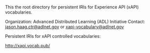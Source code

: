 This the root directory for persistent IRIs for Experience API (xAPI) vocabularies.

Organization: Advanced Distributed Learning (ADL) Initiative
Contact: jason.haag.ctr@adlnet.gov or xapi-vocabulary@adlnet.gov

Persistent IRIs for xAPI controlled vocabularies:

http://xapi.vocab.pub/

